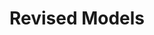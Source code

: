 ---
layout: default
category: bts
tags: ["unity","hololens"]
video: "https://player.vimeo.com/video/221463650?badge=0&amp;autopause=0&amp;player_id=0&amp;app_id=72231"
title: "Revised Models"
thumbnail: "https://i.vimeocdn.com/video/639736150_295x166.jpg?r=pad"
---